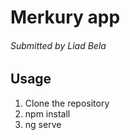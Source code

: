 # Merkury app

###### Submitted by Liad Bela

## Usage

1. Clone the repository
2. npm install
3. ng serve
